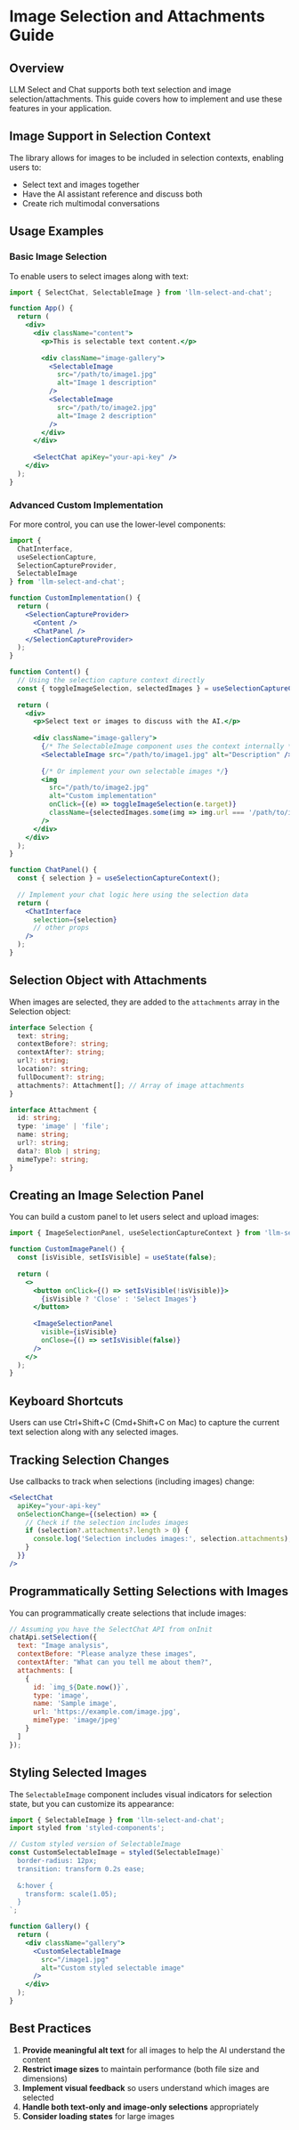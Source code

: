 # Image Selection and Attachments Guide

## Overview

LLM Select and Chat supports both text selection and image selection/attachments. This guide covers how to implement and use these features in your application.

## Image Support in Selection Context

The library allows for images to be included in selection contexts, enabling users to:
- Select text and images together
- Have the AI assistant reference and discuss both
- Create rich multimodal conversations

## Usage Examples

### Basic Image Selection

To enable users to select images along with text:

```jsx
import { SelectChat, SelectableImage } from 'llm-select-and-chat';

function App() {
  return (
    <div>
      <div className="content">
        <p>This is selectable text content.</p>
        
        <div className="image-gallery">
          <SelectableImage 
            src="/path/to/image1.jpg" 
            alt="Image 1 description" 
          />
          <SelectableImage 
            src="/path/to/image2.jpg" 
            alt="Image 2 description" 
          />
        </div>
      </div>
      
      <SelectChat apiKey="your-api-key" />
    </div>
  );
}
```

### Advanced Custom Implementation

For more control, you can use the lower-level components:

```jsx
import { 
  ChatInterface, 
  useSelectionCapture,
  SelectionCaptureProvider,
  SelectableImage 
} from 'llm-select-and-chat';

function CustomImplementation() {
  return (
    <SelectionCaptureProvider>
      <Content />
      <ChatPanel />
    </SelectionCaptureProvider>
  );
}

function Content() {
  // Using the selection capture context directly
  const { toggleImageSelection, selectedImages } = useSelectionCaptureContext();
  
  return (
    <div>
      <p>Select text or images to discuss with the AI.</p>
      
      <div className="image-gallery">
        {/* The SelectableImage component uses the context internally */}
        <SelectableImage src="/path/to/image1.jpg" alt="Description" />
        
        {/* Or implement your own selectable images */}
        <img 
          src="/path/to/image2.jpg" 
          alt="Custom implementation"
          onClick={(e) => toggleImageSelection(e.target)}
          className={selectedImages.some(img => img.url === '/path/to/image2.jpg') ? 'selected' : ''}
        />
      </div>
    </div>
  );
}

function ChatPanel() {
  const { selection } = useSelectionCaptureContext();
  
  // Implement your chat logic here using the selection data
  return (
    <ChatInterface 
      selection={selection} 
      // other props
    />
  );
}
```

## Selection Object with Attachments

When images are selected, they are added to the `attachments` array in the Selection object:

```typescript
interface Selection {
  text: string;
  contextBefore?: string;
  contextAfter?: string;
  url?: string;
  location?: string;
  fullDocument?: string;
  attachments?: Attachment[]; // Array of image attachments
}

interface Attachment {
  id: string;
  type: 'image' | 'file';
  name: string;
  url?: string;
  data?: Blob | string;
  mimeType?: string;
}
```

## Creating an Image Selection Panel

You can build a custom panel to let users select and upload images:

```jsx
import { ImageSelectionPanel, useSelectionCaptureContext } from 'llm-select-and-chat';

function CustomImagePanel() {
  const [isVisible, setIsVisible] = useState(false);
  
  return (
    <>
      <button onClick={() => setIsVisible(!isVisible)}>
        {isVisible ? 'Close' : 'Select Images'}
      </button>
      
      <ImageSelectionPanel 
        visible={isVisible}
        onClose={() => setIsVisible(false)}
      />
    </>
  );
}
```

## Keyboard Shortcuts

Users can use Ctrl+Shift+C (Cmd+Shift+C on Mac) to capture the current text selection along with any selected images.

## Tracking Selection Changes

Use callbacks to track when selections (including images) change:

```jsx
<SelectChat
  apiKey="your-api-key"
  onSelectionChange={(selection) => {
    // Check if the selection includes images
    if (selection?.attachments?.length > 0) {
      console.log('Selection includes images:', selection.attachments);
    }
  }}
/>
```

## Programmatically Setting Selections with Images

You can programmatically create selections that include images:

```jsx
// Assuming you have the SelectChat API from onInit
chatApi.setSelection({
  text: "Image analysis",
  contextBefore: "Please analyze these images",
  contextAfter: "What can you tell me about them?",
  attachments: [
    {
      id: `img_${Date.now()}`,
      type: 'image',
      name: 'Sample image',
      url: 'https://example.com/image.jpg',
      mimeType: 'image/jpeg'
    }
  ]
});
```

## Styling Selected Images

The `SelectableImage` component includes visual indicators for selection state, but you can customize its appearance:

```jsx
import { SelectableImage } from 'llm-select-and-chat';
import styled from 'styled-components';

// Custom styled version of SelectableImage
const CustomSelectableImage = styled(SelectableImage)`
  border-radius: 12px;
  transition: transform 0.2s ease;
  
  &:hover {
    transform: scale(1.05);
  }
`;

function Gallery() {
  return (
    <div className="gallery">
      <CustomSelectableImage 
        src="/image1.jpg" 
        alt="Custom styled selectable image"
      />
    </div>
  );
}
```

## Best Practices

1. **Provide meaningful alt text** for all images to help the AI understand the content
2. **Restrict image sizes** to maintain performance (both file size and dimensions)
3. **Implement visual feedback** so users understand which images are selected
4. **Handle both text-only and image-only selections** appropriately
5. **Consider loading states** for large images 
